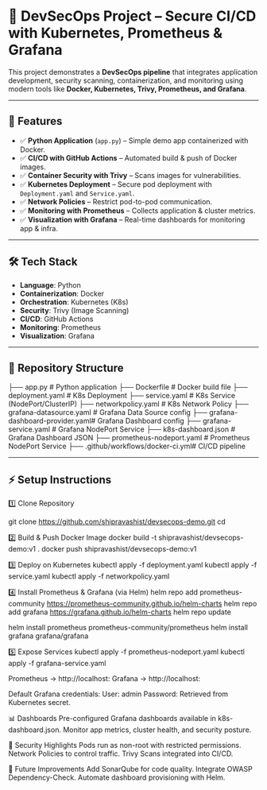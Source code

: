 # 🚀 DevSecOps Project – Secure CI/CD with Kubernetes, Prometheus & Grafana

This project demonstrates a **DevSecOps pipeline** that integrates application development, security scanning, containerization, and monitoring using modern tools like **Docker, Kubernetes, Trivy, Prometheus, and Grafana**.

---

## 📌 Features
- ✅ **Python Application** (`app.py`) – Simple demo app containerized with Docker.  
- ✅ **CI/CD with GitHub Actions** – Automated build & push of Docker images.  
- ✅ **Container Security with Trivy** – Scans images for vulnerabilities.  
- ✅ **Kubernetes Deployment** – Secure pod deployment with `Deployment.yaml` and `Service.yaml`.  
- ✅ **Network Policies** – Restrict pod-to-pod communication.  
- ✅ **Monitoring with Prometheus** – Collects application & cluster metrics.  
- ✅ **Visualization with Grafana** – Real-time dashboards for monitoring app & infra.  

---

## 🛠️ Tech Stack
- **Language**: Python  
- **Containerization**: Docker  
- **Orchestration**: Kubernetes (K8s)  
- **Security**: Trivy (Image Scanning)  
- **CI/CD**: GitHub Actions  
- **Monitoring**: Prometheus  
- **Visualization**: Grafana  

---

## 📂 Repository Structure
├── app.py # Python application
├── Dockerfile # Docker build file
├── deployment.yaml # K8s Deployment
├── service.yaml # K8s Service (NodePort/ClusterIP)
├── networkpolicy.yaml # K8s Network Policy
├── grafana-datasource.yaml # Grafana Data Source config
├── grafana-dashboard-provider.yaml# Grafana Dashboard config
├── grafana-service.yaml # Grafana NodePort Service
├── k8s-dashboard.json # Grafana Dashboard JSON
├── prometheus-nodeport.yaml # Prometheus NodePort Service
├── .github/workflows/docker-ci.yml# CI/CD pipeline


---

## ⚡ Setup Instructions

1️⃣ Clone Repository 

git clone https://github.com/shipravashist/devsecops-demo.git
cd <your-repo>

2️⃣ Build & Push Docker Image
docker build -t shipravashist/devsecops-demo:v1 .
docker push shipravashist/devsecops-demo:v1

3️⃣ Deploy on Kubernetes
kubectl apply -f deployment.yaml
kubectl apply -f service.yaml
kubectl apply -f networkpolicy.yaml

4️⃣ Install Prometheus & Grafana (via Helm)
helm repo add prometheus-community https://prometheus-community.github.io/helm-charts
helm repo add grafana https://grafana.github.io/helm-charts
helm repo update

helm install prometheus prometheus-community/prometheus
helm install grafana grafana/grafana

5️⃣ Expose Services
kubectl apply -f prometheus-nodeport.yaml
kubectl apply -f grafana-service.yaml


Prometheus → http://localhost:<nodeport>
Grafana → http://localhost:<nodeport>

Default Grafana credentials:
User: admin
Password: Retrieved from Kubernetes secret.



📊 Dashboards
Pre-configured Grafana dashboards available in k8s-dashboard.json.
Monitor app metrics, cluster health, and security posture.


🔐 Security Highlights
Pods run as non-root with restricted permissions.
Network Policies to control traffic.
Trivy Scans integrated into CI/CD.


📌 Future Improvements
Add SonarQube for code quality.
Integrate OWASP Dependency-Check.
Automate dashboard provisioning with Helm.
